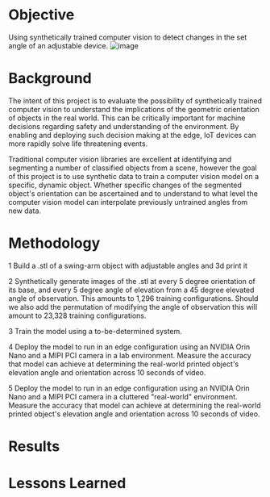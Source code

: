 # Objective
Using synthetically trained computer vision to detect changes in the set angle of an adjustable device.
![image](https://github.com/abilokonsky/msds_practicum/assets/62521066/51a88b7b-e448-43e5-9d9b-3cc7a5aaedf4)


# Background
The intent of this project is to evaluate the possibility of synthetically trained computer vision to understand the implications of the geometric orientation of objects in the real world.  This can be critically important for machine decisions regarding safety and understanding of the environment.  By enabling and deploying such decision making at the edge, IoT devices can more rapidly solve life threatening events.  

Traditional computer vision libraries are excellent at identifying and segmenting a number of  classified objects from a scene, however the goal of this project is to use synthetic data to train a computer vision model on a specific, dynamic object.  Whether specific changes of the segmented object's orientation can be ascertained and to understand to what level the computer vision model can interpolate previously untrained angles from new data.

# Methodology

1 Build a .stl of a swing-arm object with adjustable angles and 3d print it

2 Synthetically generate images of the .stl at every 5 degree orientation of its base, and every 5 degree angle of elevation from a 45 degree elevated angle of observation.
  This amounts to 1,296 training configurations.
  Should we also add the permutation of modifying the angle of observation this will amount to 23,328 training configurations.

3 Train the model using a to-be-determined system.

4 Deploy the model to run in an edge configuration using an NVIDIA Orin Nano and a MIPI PCI camera in a lab environment.
  Measure the accuracy that model can achieve at determining the real-world printed object's elevation angle and orientation across 10 seconds of video.

5 Deploy the model to run in an edge configuration using an NVIDIA Orin Nano and a MIPI PCI camera in a cluttered "real-world" environment.
  Measure the accuracy that model can achieve at determining the real-world printed object's elevation angle and orientation across 10 seconds of video.

# Results



# Lessons Learned

